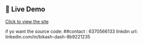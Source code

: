 ## 🚀 Live Demo

[Click to view the site](https://online-shopeing-wensite.vercel.app/)

if yo want the source code:
##contact : 6370566133
  linkdin url: linkedin.com/in/bikash-dash-8b9221235
